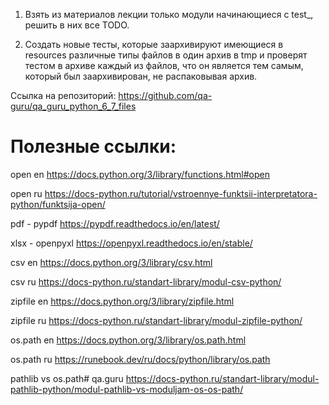 1. Взять из материалов лекции только модули начинающиеся с test_, решить в них все TODO.



2. Создать новые тесты, которые заархивируют имеющиеся в resources различные типы файлов в один архив в tmp и проверят тестом в архиве каждый из файлов, что он является тем самым, который был заархивирован, не распаковывая архив.

Ссылка на репозиторий: https://github.com/qa-guru/qa_guru_python_6_7_files

# Полезные ссылки:

open en
https://docs.python.org/3/library/functions.html#open

open ru
https://docs-python.ru/tutorial/vstroennye-funktsii-interpretatora-python/funktsija-open/

pdf - pypdf
https://pypdf.readthedocs.io/en/latest/

xlsx - openpyxl
https://openpyxl.readthedocs.io/en/stable/

csv en
https://docs.python.org/3/library/csv.html

csv ru
https://docs-python.ru/standart-library/modul-csv-python/

zipfile en
https://docs.python.org/3/library/zipfile.html

zipfile ru
https://docs-python.ru/standart-library/modul-zipfile-python/

os.path en
https://docs.python.org/3/library/os.path.html

os.path ru
https://runebook.dev/ru/docs/python/library/os.path

pathlib vs os.path# qa.guru
https://docs-python.ru/standart-library/modul-pathlib-python/modul-pathlib-vs-moduljam-os-os-path/